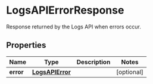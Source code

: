 # LogsAPIErrorResponse

Response returned by the Logs API when errors occur.

## Properties

| Name      | Type                                | Description | Notes      |
| --------- | ----------------------------------- | ----------- | ---------- |
| **error** | [**LogsAPIError**](LogsAPIError.md) |             | [optional] |
